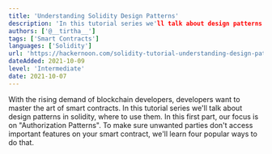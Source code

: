 ```yaml
---
title: 'Understanding Solidity Design Patterns'
description: 'In this tutorial series we'll talk about design patterns in solidity, where to use them.'
authors: ['@__tirtha__']
tags: ['Smart Contracts']
languages: ['Solidity']
url: 'https://hackernoon.com/solidity-tutorial-understanding-design-patterns-part-1'
dateAdded: 2021-10-09
level: 'Intermediate'
date: 2021-10-07
---
```


With the rising demand of blockchain developers, developers want to master the art of smart contracts. In this tutorial series we'll talk about design patterns in solidity, where to use them. In this first part, our focus is on "Authorization Patterns". To make sure unwanted parties don't access important features on your smart contract, we'll learn four popular ways to do that.